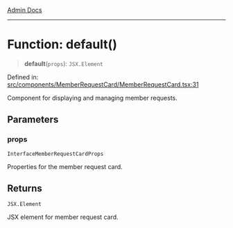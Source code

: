 [Admin Docs](/)

***

# Function: default()

> **default**(`props`): `JSX.Element`

Defined in: [src/components/MemberRequestCard/MemberRequestCard.tsx:31](https://github.com/abhassen44/talawa-admin/blob/285f7384c3d26b5028a286d84f89b85120d130a2/src/components/MemberRequestCard/MemberRequestCard.tsx#L31)

Component for displaying and managing member requests.

## Parameters

### props

`InterfaceMemberRequestCardProps`

Properties for the member request card.

## Returns

`JSX.Element`

JSX element for member request card.
